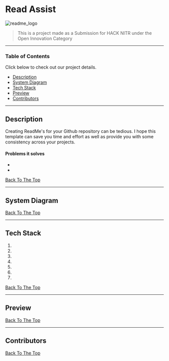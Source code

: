 # Read Assist

![readme_logo](https://user-images.githubusercontent.com/68011962/111868344-6a3b2b00-899f-11eb-9a78-2a08bb6ae775.png)

> This is a project made as a Submission for HACK NITR under the Open Innovation Category

---

### Table of Contents
Click below to check out our project details.

- [Description](#description)
- [System Diagram](#sys-diag)
- [Tech Stack](#tech-stack)
- [Preview](#preview)
- [Contributors](#contributors)

---

## Description

Creating ReadMe's for your Github repository can be tedious.  I hope this template can save you time and effort as well as provide you with some consistency across your projects.

#### Problems it solves

- 
- 

[Back To The Top](#read-assist)

---

## System Diagram



[Back To The Top](#read-assist)

---

## Tech Stack

1. 
2. 
3. 
4.
5. 
6. 
7. 

[Back To The Top](#read-assist)

---

## Preview
[Back To The Top](#read-assist)

---


## Contributors

[Back To The Top](#read-assist)

